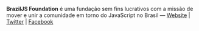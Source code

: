 **BrazilJS Foundation** é uma fundação sem fins lucrativos com a missão de mover e unir a comunidade em torno do JavaScript no Brasil &mdash; [Website](http://braziljs.org) | [Twitter](http://twitter.com/braziljs) | [Facebook](http://facebook.com/braziljs)